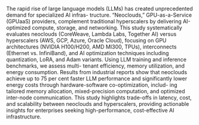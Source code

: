 The rapid rise of large language models (LLMs) has created unprecedented demand for specialized AI infras- tructure. “Neoclouds,” GPU-as-a-Service (GPUaaS) providers, complement traditional hyperscalers by delivering AI-optimized compute, storage, and networking. This study systematically evaluates neoclouds (CoreWeave, Lambda Labs, Together AI) versus hyperscalers (AWS, GCP, Azure, Oracle Cloud), focusing on GPU architectures (NVIDIA H100/H200, AMD MI300, TPUs), interconnects (Ethernet vs. InfiniBand), and AI optimization techniques including quantization, LoRA, and Adam variants. Using LLM training and inference benchmarks, we assess multi- tenant efficiency, memory utilization, and energy consumption. Results from industrial reports show that neoclouds achieve up to 75 per cent faster LLM performance and significantly lower energy costs through hardware-software co-optimization, includ- ing tailored memory allocation, mixed-precision computation, and optimized inter-node communication. This study highlights trade-offs in latency, cost, and scalability between neoclouds and hyperscalers, providing actionable insights for enterprises seeking high-performance, cost-effective AI infrastructure.
